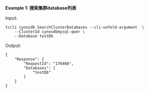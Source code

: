 **Example 1: 搜索集群database列表**



Input: 

```
tccli cynosdb SearchClusterDatabases --cli-unfold-argument  \
    --ClusterId cynosdbmysql-qwer \
    --Database testDb
```

Output: 
```
{
    "Response": {
        "RequestId": "176466",
        "Databases": [
            "testDb"
        ]
    }
}
```

